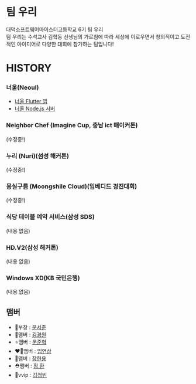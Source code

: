 # 팀 우리
대덕소프트웨어마이스터고등학교 6기 팀 우리  
팀 우리는 수석교사 김학동 선생님의 가르침에 따라 세상에 이로우면서 창의적이고 도전적인 아이디어로 다양한 대회에 참가하는 팀입니다!

# HISTORY

### 너울(Neoul)
* [너울 Flutter 앱](https://github.com/JeanValJean0520/Neoul-App)
* [너울 Node.js 서버](https://github.com/JeanValJean0520/Neoul-Server)
### Neighbor Chef (Imagine Cup, 충남 ict 매이커톤)
(수정중!)
### 누리 (Nuri)(섬성 해커톤)
(수정중!)
### 뭉실구름 (Moongshile Cloud)(임베디드 경진대회)
(수정중!)
### 식당 테이블 예약 서비스(삼성 SDS)
(내용 없음)
### HD.V2(삼성 해커톤)
(내용 없음)
### Windows XD(KB 국민은행)
(내용 없음)

## 맴버
* 👑부장 : [문서준](https://github.com/MoonSeoJun)
* 🥳맴버 : [김경원](https://github.com/kimkyung1234)
* ⭐️맴버 : [문준혁](https://github.com/dreamjh20)
* ❤️‍🔥맴버 : [임연상](https://github.com/limyeonsang)
* 🌊맴버 : [장현용](https://github.com/JeanValJean0520)
* ⛑맴버 : [정 환](https://github.com/jeonghwan0458)
* 🐻vvip : [김정빈](https://github.com/smoothbear)
